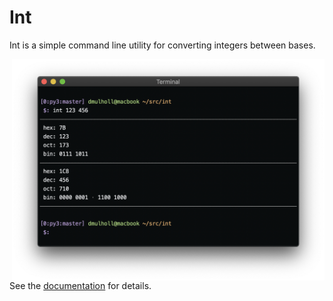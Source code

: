 
# Int

Int is a simple command line utility for converting integers between bases.

<img src="int.png" width="500px" align="right">

See the [documentation] for details.

[documentation]: https://darrenmulholland.com/dev/int.html
